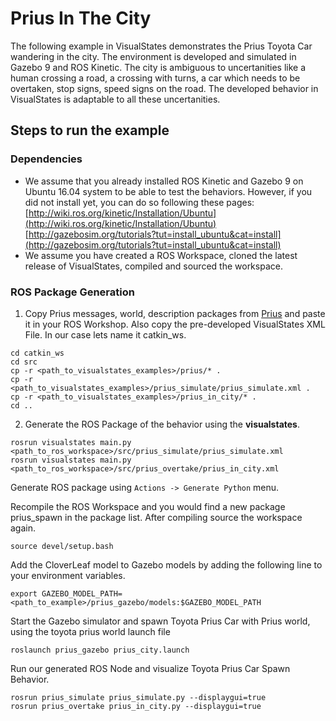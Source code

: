 # Prius In The City
The following example in VisualStates demonstrates the Prius Toyota Car wandering in the city. The environment is developed and simulated in Gazebo 9 and ROS Kinetic. The city is ambiguous to uncertanities like a human crossing a road, a crossing with turns, a car which needs to be overtaken, stop signs, speed signs on the road. The developed behavior in VisualStates is adaptable to all these uncertanities. 

## Steps to run the example
### Dependencies
* We assume that you already installed ROS Kinetic and Gazebo 9 on Ubuntu 16.04 system to be able to test the behaviors. However, if you did not install yet, you can do so following these pages: [http://wiki.ros.org/kinetic/Installation/Ubuntu](http://wiki.ros.org/kinetic/Installation/Ubuntu)  [http://gazebosim.org/tutorials?tut=install_ubuntu&cat=install](http://gazebosim.org/tutorials?tut=install_ubuntu&cat=install)
* We assume you have created a ROS Workspace, cloned the latest release of VisualStates, compiled and sourced the workspace.

### ROS Package Generation
1. Copy Prius messages, world, description packages from [Prius](/prius) and paste it in your ROS Workshop. Also copy the pre-developed VisualStates XML File. In our case lets name it catkin_ws.
```
cd catkin_ws
cd src
cp -r <path_to_visualstates_examples>/prius/* .
cp -r <path_to_visualstates_examples>/prius_simulate/prius_simulate.xml .
cp -r <path_to_visualstates_examples>/prius_in_city/* .
cd ..
```

2. Generate the ROS Package of the behavior using the **visualstates**.
```
rosrun visualstates main.py <path_to_ros_workspace>/src/prius_simulate/prius_simulate.xml
rosrun visualstates main.py <path_to_ros_workspace>/src/prius_overtake/prius_in_city.xml

```
Generate ROS package using `Actions -> Generate Python` menu.

Recompile the ROS Workspace and you would find a new package prius_spawn in the package list. After compiling source the workspace again.

```
source devel/setup.bash
```
Add the CloverLeaf model to Gazebo models by adding the following line to your environment variables.
```
export GAZEBO_MODEL_PATH=<path_to_example>/prius_gazebo/models:$GAZEBO_MODEL_PATH
```
Start the Gazebo simulator and spawn Toyota Prius Car with Prius world, using the toyota prius world launch file
```
roslaunch prius_gazebo prius_city.launch
```
Run our generated ROS Node and visualize Toyota Prius Car Spawn Behavior.
```
rosrun prius_simulate prius_simulate.py --displaygui=true
rosrun prius_overtake prius_in_city.py --displaygui=true
```

